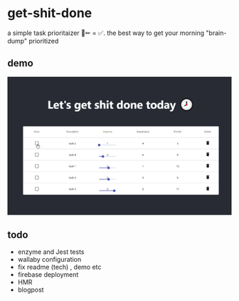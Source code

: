 # get-shit-done
a simple task prioritaizer 📃✏ = ✅.
the best way to get your morning "brain-dump" prioritized

## demo
![demo image](./assets/demo.gif)

## todo 
* enzyme and Jest tests
* wallaby configuration
* fix readme (tech) , demo etc
* firebase deployment
* HMR 
* blogpost
